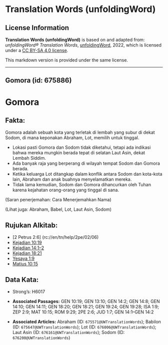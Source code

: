 # Translation Words (unfoldingWord)

## License Information

**Translation Words (unfoldingWord)** is based on and adapted from: _unfoldingWord® Translation Words_, [unfoldingWord](https://unfoldingword.org/utw), 2022, which is licensed under a [CC BY-SA 4.0 license](https://creativecommons.org/licenses/by-sa/4.0/legalcode.en).

This markdown version is provided under the same license.



--------------------------------

## Gomora (id: 675886)

Gomora
======

Fakta:
------

Gomora adalah sebuah kota yang terletak di lembah yang subur di dekat Sodom, di mana keponakan Abraham, Lot, memilih untuk tinggal.

* Lokasi pasti Gomora dan Sodom tidak diketahui, tetapi ada indikasi bahwa mereka mungkin berada tepat di selatan Laut Asin, dekat Lembah Siddim.
* Ada banyak raja yang berperang di wilayah tempat Sodom dan Gomora berada.
* Ketika keluarga Lot ditangkap dalam konflik antara Sodom dan kota\-kota lain, Abraham dan anak buahnya menyelamatkan mereka.
* Tidak lama kemudian, Sodom dan Gomora dihancurkan oleh Tuhan karena kejahatan orang\-orang yang tinggal di sana.

(Saran penerjemahan: Cara Menerjemahkan Nama)

(Lihat juga: Abraham, Babel, Lot, Laut Asin, Sodom)

Rujukan Alkitab:
----------------

* \[2 Petrus 2:6] (rc://en/tn/help/2pe/02/06\)
* [Kejadian 10:19](https://ref.ly/Gen10:19)
* [Kejadian 14:1–2](https://ref.ly/Gen14:1-Gen14:2)
* [Kejadian 18:21](https://ref.ly/Gen18:21)
* [Yesaya 1:9](https://ref.ly/Isa1:9)
* [Matius 10:15](https://ref.ly/Matt10:15)

Data Kata:
----------

* Strong’s: H6017

* **Associated Passages:** GEN 10:19; GEN 13:10; GEN 14:2; GEN 14:8; GEN 14:10; GEN 14:11; GEN 18:20; GEN 18:21; GEN 19:24; GEN 19:28; ISA 1:9; ZEP 2:9; MAT 10:15; ROM 9:29; 2PE 2:6; JUD 1:7; GEN 14:1–GEN 14:2
* **Associated Articles:** Abraham (ID: `675571@UWTranslationWords`); Babilon (ID: `675647@UWTranslationWords`); Lot (ID: `676006@UWTranslationWords`); Laut Asin (ID: `676161@UWTranslationWords`); Sodom (ID: `676200@UWTranslationWords`)

